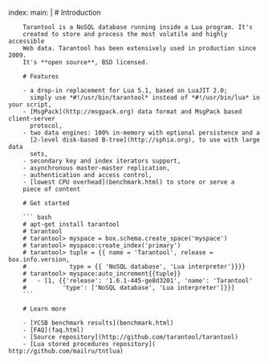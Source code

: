 index:
    main: |
        # Introduction

        Tarantool is a NoSQL database running inside a Lua program. It's
        created to store and process the most volatile and highly accessible
        Web data. Tarantool has been extensively used in production since 2009.
        It's **open source**, BSD licensed.

        # Features

        - a drop-in replacement for Lua 5.1, based on LuaJIT 2.0;
          simply use *#!/usr/bin/tarantool* instead of *#!/usr/bin/lua* in your script,
        - [MsgPack](http://msgpack.org) data format and MsgPack based client-server
          protocol,
        - two data engines: 100% in-memory with optional persistence and a
          [2-level disk-based B-tree](http://sphia.org), to use with large data
          sets,
        - secondary key and index iterators support,
        - asynchronous master-master replication,
        - authentication and access control,
        - [lowest CPU overhead](benchmark.html) to store or serve a
        piece of content

        # Get started

        ``` bash
        # apt-get install tarantool
        # tarantool
        # tarantool> myspace = box.schema.create_space('myspace')
        # tarantool> myspace:create_index('primary')
        # tarantool> tuple = {{ name = 'Tarantool', release = box.info.version,
        #            type = {{ 'NoSQL database', 'Lua interpreter'}}}}
        # tarantool> myspace:auto_increment{{tuple}}
        #   - [1, {{'release': '1.6.1-445-ge8d3201', 'name': 'Tarantool'
        #          'type': ['NoSQL database', 'Lua interpreter']}}]
        ```

        # Learn more

        - [YCSB benchmark results](benchmark.html)
        - [FAQ](faq.html)
        - [Source repository](http://github.com/tarantool/tarantool)
        - [Lua stored procedures repository]( http://github.com/mailru/tntlua)
